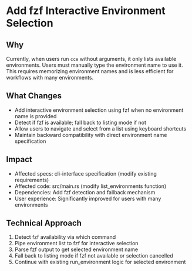 # Add fzf Interactive Environment Selection

## Why
Currently, when users run `cce` without arguments, it only lists available environments. Users must manually type the environment name to use it. This requires memorizing environment names and is less efficient for workflows with many environments.

## What Changes
- Add interactive environment selection using fzf when no environment name is provided
- Detect if fzf is available; fall back to listing mode if not
- Allow users to navigate and select from a list using keyboard shortcuts
- Maintain backward compatibility with direct environment name specification

## Impact
- Affected specs: cli-interface specification (modify existing requirements)
- Affected code: src/main.rs (modify list_environments function)
- Dependencies: Add fzf detection and fallback mechanism
- User experience: Significantly improved for users with many environments

## Technical Approach
1. Detect fzf availability via which command
2. Pipe environment list to fzf for interactive selection
3. Parse fzf output to get selected environment name
4. Fall back to listing mode if fzf not available or selection cancelled
5. Continue with existing run_environment logic for selected environment
